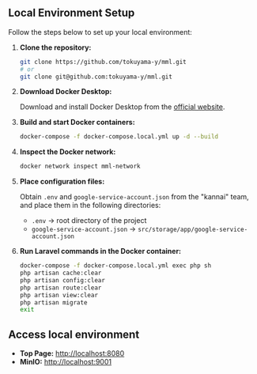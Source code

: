 

## Local Environment Setup

Follow the steps below to set up your local environment:

1. **Clone the repository:**

   ```bash
   git clone https://github.com/tokuyama-y/mml.git
   # or
   git clone git@github.com:tokuyama-y/mml.git
   ```

2. **Download Docker Desktop:**

   Download and install Docker Desktop from the [official website](https://www.docker.com/).

3. **Build and start Docker containers:**

   ```bash
   docker-compose -f docker-compose.local.yml up -d --build
   ```

4. **Inspect the Docker network:**

   ```bash
   docker network inspect mml-network
   ```

5. **Place configuration files:**

   Obtain `.env` and `google-service-account.json` from the "kannai" team, and place them in the following directories:
   - `.env` → root directory of the project
   - `google-service-account.json` → `src/storage/app/google-service-account.json`

6. **Run Laravel commands in the Docker container:**

   ```bash
   docker-compose -f docker-compose.local.yml exec php sh
   php artisan cache:clear
   php artisan config:clear
   php artisan route:clear
   php artisan view:clear
   php artisan migrate
   exit
   ```

##  Access local environment

   - **Top Page:** [http://localhost:8080](http://localhost:8080)
   - **MinIO:** [http://localhost:9001](http://localhost:9001)